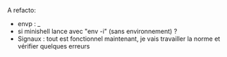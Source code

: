 A refacto:
- envp : _
- si minishell lance avec "env -i" (sans environnement) ?
- Signaux : tout est fonctionnel maintenant, je vais travailler la norme et vérifier quelques erreurs
